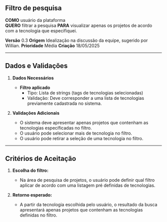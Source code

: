 ## Filtro de pesquisa

**COMO** usuário da plataforma  
**QUERO** filtrar a pesquisa
**PARA** visualizar apenas os projetos de acordo com a tecnologia que especifiquei.

**Versão** 0.3
**Origem** Idealização na discussão da equipe, sugerido por Willian.
**Prioridade** Média
**Criação** 18/05/2025

---

## **Dados e Validações**
1. **Dados Necessários**  
   - **Filtro aplicado**  
     - Tipo: Lista de strings (tags de tecnologias selecionadas)
     - Validação: Deve corresponder a uma lista de tecnologias previamente cadastrada no sistema.

2. **Validações Adicionais**  
   - O sistema deve apresentar apenas projetos que contenham as tecnologias específicadas no filtro.
   - O usuário pode selecionar mais de tecnologia no filtro.
   - O usuário pode retirar a seleção de uma tecnologia no filtro.

---

## **Critérios de Aceitação**
1. **Escolha do filtro:**  
   - Na área de pesquisa de projetos, o usuário pode definir qual filtro aplicar de acordo com uma listagem pré definidas de tecnologias.

2. **Retorno esperado:**  
   - A partir da tecnologia escolhida pelo usuário, o resultado da busca apresentará apenas projetos que contenham as tecnologias definidas no filtro.
